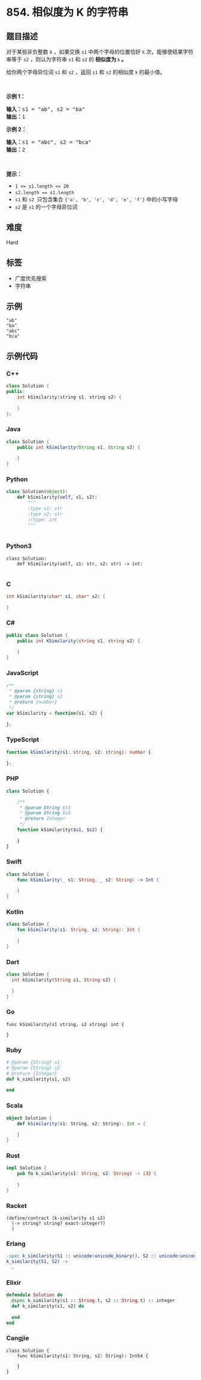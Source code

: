 # 854. 相似度为 K 的字符串

## 题目描述

<p>对于某些非负整数 <code>k</code> ，如果交换 <code>s1</code> 中两个字母的位置恰好 <code>k</code> 次，能够使结果字符串等于 <code>s2</code> ，则认为字符串 <code>s1</code> 和 <code>s2</code> 的<strong> 相似度为 </strong><code>k</code><strong> </strong><strong>。</strong></p>

<p>给你两个字母异位词 <code>s1</code> 和 <code>s2</code> ，返回 <code>s1</code> 和 <code>s2</code> 的相似度 <code>k</code><strong> </strong>的最小值。</p>

<p>&nbsp;</p>

<p><strong>示例 1：</strong></p>

<pre>
<strong>输入：</strong>s1 = "ab", s2 = "ba"
<strong>输出：</strong>1
</pre>

<p><strong>示例 2：</strong></p>

<pre>
<strong>输入：</strong>s1 = "abc", s2 = "bca"
<strong>输出：</strong>2
</pre>

<p>&nbsp;</p>

<p><strong>提示：</strong></p>

<ul>
	<li><code>1 &lt;= s1.length &lt;= 20</code></li>
	<li><code>s2.length == s1.length</code></li>
	<li><code>s1</code>&nbsp;和&nbsp;<code>s2</code>&nbsp;&nbsp;只包含集合&nbsp;<code>{'a', 'b', 'c', 'd', 'e', 'f'}</code>&nbsp;中的小写字母</li>
	<li><code>s2</code> 是 <code>s1</code> 的一个字母异位词</li>
</ul>


## 难度

Hard

## 标签

- 广度优先搜索
- 字符串

## 示例

```
"ab"
"ba"
"abc"
"bca"
```

## 示例代码

### C++

```cpp
class Solution {
public:
    int kSimilarity(string s1, string s2) {
        
    }
};
```

### Java

```java
class Solution {
    public int kSimilarity(String s1, String s2) {
        
    }
}
```

### Python

```python
class Solution(object):
    def kSimilarity(self, s1, s2):
        """
        :type s1: str
        :type s2: str
        :rtype: int
        """
        
```

### Python3

```python3
class Solution:
    def kSimilarity(self, s1: str, s2: str) -> int:
        
```

### C

```c
int kSimilarity(char* s1, char* s2) {
    
}
```

### C#

```csharp
public class Solution {
    public int KSimilarity(string s1, string s2) {
        
    }
}
```

### JavaScript

```javascript
/**
 * @param {string} s1
 * @param {string} s2
 * @return {number}
 */
var kSimilarity = function(s1, s2) {
    
};
```

### TypeScript

```typescript
function kSimilarity(s1: string, s2: string): number {
    
};
```

### PHP

```php
class Solution {

    /**
     * @param String $s1
     * @param String $s2
     * @return Integer
     */
    function kSimilarity($s1, $s2) {
        
    }
}
```

### Swift

```swift
class Solution {
    func kSimilarity(_ s1: String, _ s2: String) -> Int {
        
    }
}
```

### Kotlin

```kotlin
class Solution {
    fun kSimilarity(s1: String, s2: String): Int {
        
    }
}
```

### Dart

```dart
class Solution {
  int kSimilarity(String s1, String s2) {
    
  }
}
```

### Go

```golang
func kSimilarity(s1 string, s2 string) int {
    
}
```

### Ruby

```ruby
# @param {String} s1
# @param {String} s2
# @return {Integer}
def k_similarity(s1, s2)
    
end
```

### Scala

```scala
object Solution {
    def kSimilarity(s1: String, s2: String): Int = {
        
    }
}
```

### Rust

```rust
impl Solution {
    pub fn k_similarity(s1: String, s2: String) -> i32 {
        
    }
}
```

### Racket

```racket
(define/contract (k-similarity s1 s2)
  (-> string? string? exact-integer?)
  )
```

### Erlang

```erlang
-spec k_similarity(S1 :: unicode:unicode_binary(), S2 :: unicode:unicode_binary()) -> integer().
k_similarity(S1, S2) ->
  .
```

### Elixir

```elixir
defmodule Solution do
  @spec k_similarity(s1 :: String.t, s2 :: String.t) :: integer
  def k_similarity(s1, s2) do
    
  end
end
```

### Cangjie

```cangjie
class Solution {
    func kSimilarity(s1: String, s2: String): Int64 {

    }
}
```

